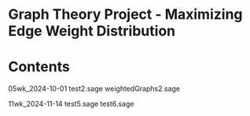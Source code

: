 Graph Theory Project - Maximizing Edge Weight Distribution
======================================================================

Contents
======================================================================
05wk_2024-10-01
test2.sage
weightedGraphs2.sage

11wk_2024-11-14
test5.sage
test6.sage
